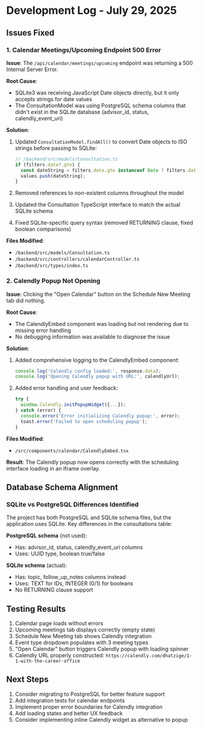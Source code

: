 # Development Log - July 29, 2025

## Issues Fixed

### 1. Calendar Meetings/Upcoming Endpoint 500 Error

**Issue**: The `/api/calendar/meetings/upcoming` endpoint was returning a 500 Internal Server Error.

**Root Cause**: 
- SQLite3 was receiving JavaScript Date objects directly, but it only accepts strings for date values
- The ConsultationModel was using PostgreSQL schema columns that didn't exist in the SQLite database (advisor_id, status, calendly_event_uri)

**Solution**:
1. Updated `ConsultationModel.findAll()` to convert Date objects to ISO strings before passing to SQLite:
   ```typescript
   // /backend/src/models/Consultation.ts
   if (filters.date?.gte) {
     const dateString = filters.date.gte instanceof Date ? filters.date.gte.toISOString() : filters.date.gte;
     values.push(dateString);
   }
   ```

2. Removed references to non-existent columns throughout the model
3. Updated the Consultation TypeScript interface to match the actual SQLite schema
4. Fixed SQLite-specific query syntax (removed RETURNING clause, fixed boolean comparisons)

**Files Modified**:
- `/backend/src/models/Consultation.ts`
- `/backend/src/controllers/calendarController.ts`
- `/backend/src/types/index.ts`

### 2. Calendly Popup Not Opening

**Issue**: Clicking the "Open Calendar" button on the Schedule New Meeting tab did nothing.

**Root Cause**: 
- The CalendlyEmbed component was loading but not rendering due to missing error handling
- No debugging information was available to diagnose the issue

**Solution**:
1. Added comprehensive logging to the CalendlyEmbed component:
   ```typescript
   console.log('Calendly config loaded:', response.data);
   console.log('Opening Calendly popup with URL:', calendlyUrl);
   ```

2. Added error handling and user feedback:
   ```typescript
   try {
     window.Calendly.initPopupWidget({...});
   } catch (error) {
     console.error('Error initializing Calendly popup:', error);
     toast.error('Failed to open scheduling popup');
   }
   ```

**Files Modified**:
- `/src/components/calendar/CalendlyEmbed.tsx`

**Result**: The Calendly popup now opens correctly with the scheduling interface loading in an iframe overlay.

## Database Schema Alignment

### SQLite vs PostgreSQL Differences Identified

The project has both PostgreSQL and SQLite schema files, but the application uses SQLite. Key differences in the consultations table:

**PostgreSQL schema** (not used):
- Has: advisor_id, status, calendly_event_uri columns
- Uses: UUID type, boolean true/false

**SQLite schema** (actual):
- Has: topic, follow_up_notes columns instead
- Uses: TEXT for IDs, INTEGER (0/1) for booleans
- No RETURNING clause support

## Testing Results

1. Calendar page loads without errors
2. Upcoming meetings tab displays correctly (empty state)
3. Schedule New Meeting tab shows Calendly integration
4. Event type dropdown populates with 3 meeting types
5. "Open Calendar" button triggers Calendly popup with loading spinner
6. Calendly URL properly constructed: `https://calendly.com/dhatzige/1-1-with-the-career-office`

## Next Steps

1. Consider migrating to PostgreSQL for better feature support
2. Add integration tests for calendar endpoints
3. Implement proper error boundaries for Calendly integration
4. Add loading states and better UX feedback
5. Consider implementing inline Calendly widget as alternative to popup